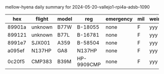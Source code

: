 mellow-hyena daily summary for 2024-05-20-vallejo1-rpi4a-adsb-1090

|hex|flight|model|reg|emergency|mil|weirdo|
|--|--|--|--|--|--|--|
|89901a|unknown|B77W|B-18055|none|F|yyy|
|899121|unknown|B77L|B-16781|none|F|yyy|
|8991e7|SJX001|A359|B-58504|none|F|yyy|
|a095ef|N137HP|GA8|N137HP|none|F|yyy|
|0c20f5|CMP383|B39M|HP-9909CMP|none|F|yyy|
